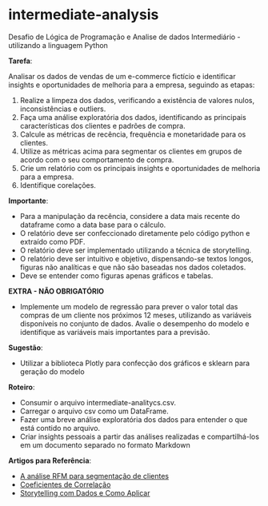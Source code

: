 # intermediate-analysis
Desafio de Lógica de Programação e Analise de dados Intermediário - utilizando a linguagem Python

**Tarefa**:

Analisar os dados de vendas de um e-commerce fictício e identificar insights e oportunidades de melhoria para a empresa, seguindo as etapas:

1. Realize a limpeza dos dados, verificando a existência de valores nulos, inconsistências e outliers.
2. Faça uma análise exploratória dos dados, identificando as principais características dos clientes e padrões de compra.
3. Calcule as métricas de recência, frequência e monetaridade para os clientes.
4. Utilize as métricas acima para segmentar os clientes em grupos de acordo com o seu comportamento de compra.
4. Crie um relatório com os principais insights e oportunidades de melhoria para a empresa.
5. Identifique corelações.

**Importante**: 
* Para a manipulação da recência, considere a data mais recente do dataframe como a data base para o cálculo.
* O relatório deve ser confeccionado diretamente pelo código python e extraído como PDF.
* O relatório deve ser implementado utilizando a técnica de storytelling.
* O relatório deve ser intuitivo e objetivo, dispensando-se textos longos, figuras não analíticas e que não são baseadas nos dados coletados.
* Deve se entender como figuras apenas gráficos e tabelas.


**EXTRA - NÃO OBRIGATÓRIO**
* Implemente um modelo de regressão para prever o valor total das compras de um cliente nos próximos 12 meses, utilizando as variáveis disponíveis no conjunto de dados. Avalie o desempenho do modelo e identifique as variáveis mais importantes para a previsão. 

**Sugestão**:
* Utilizar a biblioteca Plotly para confecção dos gráficos e sklearn para geração do modelo

**Roteiro**:

* Consumir o arquivo intermediate-analitycs.csv.
* Carregar o arquivo csv como um DataFrame.
* Fazer uma breve análise exploratória dos dados para entender o que está contido no arquivo.
* Criar insights pessoais a partir das análises realizadas e compartilhá-los em um documento separado no formato Markdown

**Artigos para Referência**:

* [A análise RFM para segmentação de clientes](https://vidadeproduto.com.br/analise-rfm/)
* [Coeficientes de Correlação](https://statplace.com.br/blog/coeficientes-de-correlacao/)
* [Storytelling com Dados e Como Aplicar](https://br.hubspot.com/blog/marketing/storytelling-com-dados)
